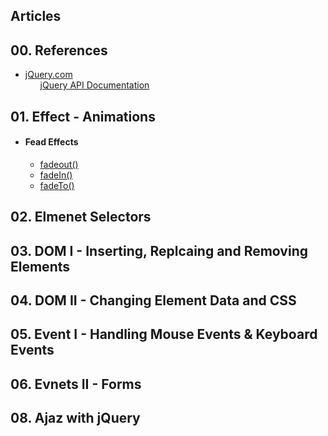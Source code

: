 ## Articles

## 00. References
<ul>
  <li><a href="https://jquery.com/">jQuery.com</a>
    <ul>
      <a href="https://api.jquery.com/">jQuery API Documentation</a></li>
    </ul>
  </li>
</ul>


## 01. Effect - Animations
<ul>
    <li><h4>Fead Effects</h4>
    <ul>
      <li><a href="https://api.jquery.com/fadeOut/#fadeOut-duration-complete">fadeout()</a></li>
      <li><a href="https://api.jquery.com/fadeIn/#fadeIn-duration-complete">fadeIn()</a></li>
      <li><a href="https://api.jquery.com/fadeTo/#fadeTo-duration-opacity-complete">fadeTo()</a></li>
    </ul>
</ul>


## 02. Elmenet Selectors


## 03. DOM I - Inserting, Replcaing and Removing Elements


## 04. DOM II - Changing Element Data and CSS


## 05. Event I - Handling Mouse Events & Keyboard Events


## 06. Evnets II - Forms


## 08. Ajaz with jQuery
